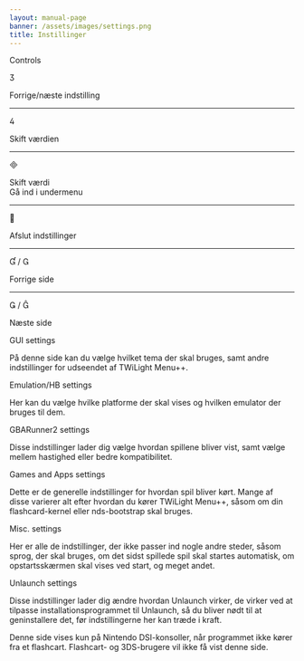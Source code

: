 ```yaml
---
layout: manual-page
banner: /assets/images/settings.png
title: Instillinger
---
```


<div id="conrols" class="section-title">Controls</div>
<div class="section-body">
    <div class="button-action-group">
        <p class="button-action button">&#xE07D;</p>
        <p class="button-action-text">Forrige/næste indstilling</p>
    </div>
    <hr>
    <div class="button-action-group">
        <p class="button-action button">&#xE07E;</p>
        <p class="button-action-text">Skift værdien</p>
    </div>
    <hr>
    <div class="button-action-group">
        <p class="button-action button">&#xE000;</p>
        <p class="button-action-text">Skift værdi<br>Gå ind i undermenu</p>
    </div>
    <hr>
    <div class="button-action-group">
        <p class="button-action button">&#xE001;</p>
        <p class="button-action-text">Afslut indstillinger</p>
    </div>
    <hr>
    <div class="button-action-group">
        <p class="button-action button">&#xE004; / &#xE002;</p>
        <p class="button-action-text">Forrige side</p>
    </div>
    <hr>
    <div class="button-action-group">
        <p class="button-action button">&#xE003; / &#xE005;</p>
        <p class="button-action-text">Næste side</p>
    </div>
</div>

<div id="gui-settings" class="section-title">GUI settings</div>
<div class="section-body">
    <p>På denne side kan du vælge hvilket tema der skal bruges, samt andre indstillinger for udseendet af TWiLight Menu++.</p>
</div>

<div id="emulation-hb-settings" class="section-title">Emulation/HB settings</div>
<div class="section-body">
    <p>Her kan du vælge hvilke platforme der skal vises og hvilken emulator der bruges til dem.</p>
</div>

<div id="gbarunner2-settings" class="section-title">GBARunner2 settings</div>
<div class="section-body">
    <p>Disse indstillinger lader dig vælge hvordan spillene bliver vist, samt vælge mellem hastighed eller bedre kompatibilitet.</p>
</div>

<div id="games-and-apps-settings" class="section-title">Games and Apps settings</div>
<div class="section-body">
    <p>Dette er de generelle indstillinger for hvordan spil bliver kørt. Mange af disse varierer alt efter hvordan du kører TWiLight Menu++, såsom om din flashcard-kernel eller nds-bootstrap skal bruges.</p>
</div>

<div id="misc-settings" class="section-title">Misc. settings</div>
<div class="section-body">
    <p>Her er alle de indstillinger, der ikke passer ind nogle andre steder, såsom sprog, der skal bruges, om det sidst spillede spil skal startes automatisk, om opstartsskærmen skal vises ved start, og meget andet.</p>
</div>

<div id="unlaunch-settings" class="section-title">Unlaunch settings</div>
<div class="section-body">
    <p>Disse indstillinger lader dig ændre hvordan Unlaunch virker, de virker ved at tilpasse installationsprogrammet til Unlaunch, så du bliver nødt til at geninstallere det, før indstillingerne her kan træde i kraft.</p>
    <p>Denne side vises kun på Nintendo DSI-konsoller, når programmet ikke kører fra et flashcart. Flashcart- og 3DS-brugere vil ikke få vist denne side.</p>
</div>
